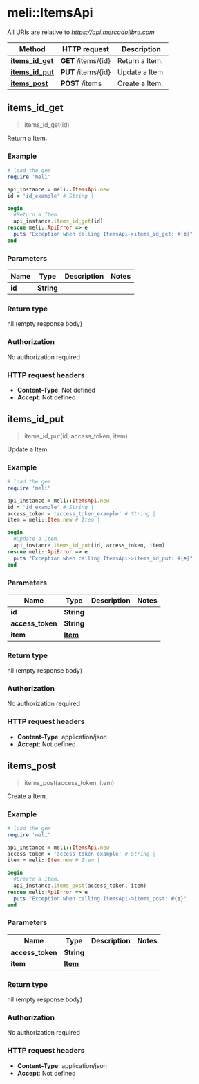 # meli::ItemsApi

All URIs are relative to *https://api.mercadolibre.com*

Method | HTTP request | Description
------------- | ------------- | -------------
[**items_id_get**](ItemsApi.md#items_id_get) | **GET** /items/{id} | Return a Item.
[**items_id_put**](ItemsApi.md#items_id_put) | **PUT** /items/{id} | Update a Item.
[**items_post**](ItemsApi.md#items_post) | **POST** /items | Create a Item.



## items_id_get

> items_id_get(id)

Return a Item.

### Example

```ruby
# load the gem
require 'meli'

api_instance = meli::ItemsApi.new
id = 'id_example' # String | 

begin
  #Return a Item.
  api_instance.items_id_get(id)
rescue meli::ApiError => e
  puts "Exception when calling ItemsApi->items_id_get: #{e}"
end
```

### Parameters


Name | Type | Description  | Notes
------------- | ------------- | ------------- | -------------
 **id** | **String**|  | 

### Return type

nil (empty response body)

### Authorization

No authorization required

### HTTP request headers

- **Content-Type**: Not defined
- **Accept**: Not defined


## items_id_put

> items_id_put(id, access_token, item)

Update a Item.

### Example

```ruby
# load the gem
require 'meli'

api_instance = meli::ItemsApi.new
id = 'id_example' # String | 
access_token = 'access_token_example' # String | 
item = meli::Item.new # Item | 

begin
  #Update a Item.
  api_instance.items_id_put(id, access_token, item)
rescue meli::ApiError => e
  puts "Exception when calling ItemsApi->items_id_put: #{e}"
end
```

### Parameters


Name | Type | Description  | Notes
------------- | ------------- | ------------- | -------------
 **id** | **String**|  | 
 **access_token** | **String**|  | 
 **item** | [**Item**](Item.md)|  | 

### Return type

nil (empty response body)

### Authorization

No authorization required

### HTTP request headers

- **Content-Type**: application/json
- **Accept**: Not defined


## items_post

> items_post(access_token, item)

Create a Item.

### Example

```ruby
# load the gem
require 'meli'

api_instance = meli::ItemsApi.new
access_token = 'access_token_example' # String | 
item = meli::Item.new # Item | 

begin
  #Create a Item.
  api_instance.items_post(access_token, item)
rescue meli::ApiError => e
  puts "Exception when calling ItemsApi->items_post: #{e}"
end
```

### Parameters


Name | Type | Description  | Notes
------------- | ------------- | ------------- | -------------
 **access_token** | **String**|  | 
 **item** | [**Item**](Item.md)|  | 

### Return type

nil (empty response body)

### Authorization

No authorization required

### HTTP request headers

- **Content-Type**: application/json
- **Accept**: Not defined

